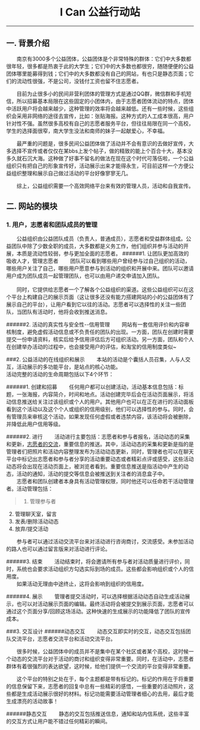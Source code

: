 # <center>I Can 公益行动站</center>
****************************
## 一. 背景介绍

&emsp;&emsp;南京有3000多个公益团体，公益团体是个非常特殊的群体：它们中大多数都很年轻，很多都是热衷于此的大学生；它们中的大多数也都很穷，随随便便的公益团体哪里能募得到钱；它们中的大多数都没有自己的网站，有也只是静态页面；它们的流动性很强，不是公司，没钱付工资也留不住志愿者。

&emsp;&emsp;目前为止很多小的民间非营利团体的管理方式是通过QQ群，微信群和手机短信，所以招募基本局限在这些固定的小团体内，由于志愿者团体流动的特点，团体中活跃用户将会越来越少，这种管理的效率将会越来越低。还有一些时候，这些组织会采用非网络的途径去宣传，比如：张贴海报。这种方式的人工成本很高，用户针对性不强。虽然很多高校有自己的志愿者服务平台，但往往局限在同一个高校，学生的选择面很窄，南大学生没法和南师的妹子一起献爱心，不幸福。

&emsp;&emsp;最严重的问题是，很多民间公益团体做了活动并不会有意识的去做好宣传，大多选择不宣传或者仅仅在某bbs上发个帖子，做的精致的能上个百合十大，基本没多久就石沉大海。这种做了好事不留名的做法在现在这个时代可落伍啦，一个公益组织只有把自己的形象宣传好，活动展示出来才能得永生，可目前这样一个方便公益组织整理和展示自己做过活动的平台好像寥寥无几。

&emsp;&emsp;综上，公益组织需要一个高效网络平台来有效的管理人员，活动和自我宣传。

## 二. 网站的模块
### 1. 用户，志愿者和团队成员的管理
&emsp;&emsp;公益组织由公益团队成员（负责人，普通成员），志愿者和受益群体组成。公益团队中除了少数全职的成员，大多数都是义务工作，他们组织并参与活动的开展，本质是流动性较弱，参与更加全面的志愿者。
######1. 让团队更加高效的吸收人才，管理志愿者
&emsp;&emsp;团队可以看到哪些用户曾经参与过自己组织的活动，哪些用户关注了自己，哪些用户愿意参与到活动的组织和开展中来。团队可以邀请用户成为团队成员一起管理团队，也可以由用户递交申请加入团队。
<br><br>&emsp;&emsp;同时，它提供给志愿者一个了解各个公益组织的渠道。这些公益组织可以在这个平台上构建自己的展示页面（这让很多还没有能力搭建网站的小的公益团体有了展示自己的平台），让用户看到它以往的活动。志愿者可以选择性的关注一些团队，当团队有活动时，他将会收到推送消息。

######2. 活动的真实性与安全性--信用管理
&emsp;&emsp;网站有一套信用评价和内容审核制度，避免虚假活动信息或不负责任的团队的出现。一方面，团队在创建时需要提交一份申请资料，核实后给予信用评估后方可组织活动。另一方面，团队和个人在创建举办活动的过程中，也会接受用户的评估，和淘宝的信用制度类似~


###2. 公益活动的在线组织和展示
&emsp;&emsp;本站的活动是个囊括人员召集，人与人交互，活动展示的多功能平台，是站点的核心功能。
<br>活动完整的活动的生命周期包括以下4个环节：

######1. 创建和招募
&emsp;&emsp;任何用户都可以创建活动，活动基本信息包括：标题，一张海报，内容简介，时间和地点。活动创建完毕后会在活动页面展示，将活动信息推送给关注过该组织或个人的用户。其他用户也可以在正在进行的活动面板看到这个活动以及这个个人或组织的信用级别，他们可以选择性的参与。同时，会有管理员来审核这个活动，如果发现任何虚假或者违禁内容，该活动将会被删除，并降低此用户信用等级。

######2. 进行
&emsp;&emsp;活动进行主要包括：志愿者和参与者报名，活动动态的采集和更新，[志愿者的交流](#jump1)，重要信息的推送。其中，活动动态的采集和更新是指的是管理者们把照片和活动内容整理发布为活动动态更新，同时，管理者也可以在聊天平台中标记出志愿者和参与者分享的活动重要动态或者精彩点评或感受，这些活动动态将会出现在活动页面上，被浏览者看到。重要信息推送是指活动中产生的动态，活动的通知，活动的提交等信息会被推送到关注者的消息盒子中。
<br>&emsp;&emsp;志愿者和团队创建者本身具有活动管理权限，同时他还可以任命若干活动管理者。活动管理包括：
> 1. 管理参与者<br>
2. 管理聊天室，留言<br>
3. 发表/删除活动动态<br>
4. 放弃/提交活动

&emsp;&emsp;参与者可以通过活动交流平台来对活动进行咨询商讨，交流感受。未参加活动的路人也可以通过留言版来对活动进行评论。

######3. 结束
&emsp;&emsp;活动结束时，将会邀请所有参与者对活动质量进行评价，同时，系统也会要求活动组织方勾选实际到场的成员。这些都会影响组织或个人的信用度。
<br>&emsp;&emsp;如果活动无理由中途终止，这将会影响到组织的信用度。

######4. 展示
&emsp;&emsp;管理者提交活动时，可以选择根据活动动态自动生成活动展示，也可以对活动展示页面的编辑。最终活动将会被提交到展示页面，志愿者可以通过这个页面分享/回顾这场活动。这种快速的生成展示的功能降低了团队的宣传成本。

###3. 交互设计
######<span id='jump1'>动态交互</span>
&emsp;&emsp;动态交互即实时的交互，动态交互包括团队交流平台，志愿者交流平台和活动交流平台。

&emsp;&emsp;很多时候，公益团体中的成员并不是集中在某个社区或者某个高校，这时候一个动态的交流平台对于活动的商讨和组织变得非常重要。同时，在活动中，志愿者群体有着很强烈的表达欲望，这时候，给他们提供一个交流的平台变得非常重要。

&emsp;&emsp;这个平台的特别之处在于，每个主题都是带有标记的。标记的作用在于将重要的信息保留下来，志愿者的回复中总有一些精彩的感悟，一些重要的活动照片，这些都是生成活动展示很好的材料。标记功能需要活动管理者细心的去用，最后才能生成漂亮的活动故事！

######静态交互
&emsp;&emsp;静态的交互包括推送信息，通知和站内信系统，这些丰富的交互方式让用户能不错过任何精彩的瞬间。
